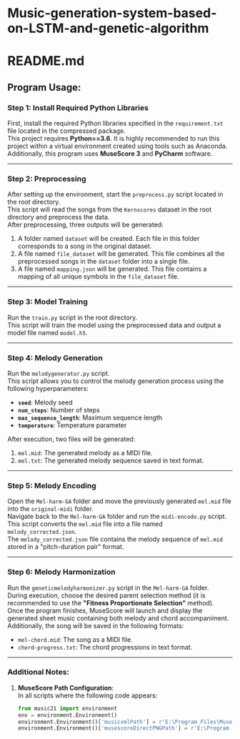 # Music-generation-system-based-on-LSTM-and-genetic-algorithm
# README.md

## Program Usage:

### Step 1: Install Required Python Libraries
First, install the required Python libraries specified in the `requirement.txt` file located in the compressed package.  
This project requires **Python==3.6**. It is highly recommended to run this project within a virtual environment created using tools such as Anaconda.  
Additionally, this program uses **MuseScore 3** and **PyCharm** software.

---

### Step 2: Preprocessing
After setting up the environment, start the `preprocess.py` script located in the root directory.  
This script will read the songs from the `Kernscores` dataset in the root directory and preprocess the data.  
After preprocessing, three outputs will be generated:
1. A folder named `dataset` will be created. Each file in this folder corresponds to a song in the original dataset.
2. A file named `file_dataset` will be generated. This file combines all the preprocessed songs in the `dataset` folder into a single file.
3. A file named `mapping.json` will be generated. This file contains a mapping of all unique symbols in the `file_dataset` file.

---

### Step 3: Model Training
Run the `train.py` script in the root directory.  
This script will train the model using the preprocessed data and output a model file named `model.h5`.

---

### Step 4: Melody Generation
Run the `melodygenerator.py` script.  
This script allows you to control the melody generation process using the following hyperparameters:
- **`seed`**: Melody seed
- **`num_steps`**: Number of steps
- **`max_sequence_length`**: Maximum sequence length
- **`temperature`**: Temperature parameter

After execution, two files will be generated:
1. `mel.mid`: The generated melody as a MIDI file.
2. `mel.txt`: The generated melody sequence saved in text format.

---

### Step 5: Melody Encoding
Open the `Mel-harm-GA` folder and move the previously generated `mel.mid` file into the `original-midi` folder.  
Navigate back to the `Mel-harm-GA` folder and run the `midi-encode.py` script.  
This script converts the `mel.mid` file into a file named `melody_corrected.json`.  
The `melody_corrected.json` file contains the melody sequence of `mel.mid` stored in a "pitch-duration pair" format.

---

### Step 6: Melody Harmonization
Run the `geneticmelodyharmonizer.py` script in the `Mel-harm-GA` folder.  
During execution, choose the desired parent selection method (it is recommended to use the **"Fitness Proportionate Selection"** method).  
Once the program finishes, MuseScore will launch and display the generated sheet music containing both melody and chord accompaniment.  
Additionally, the song will be saved in the following formats:
- `mel-chord.mid`: The song as a MIDI file.
- `chord-progress.txt`: The chord progressions in text format.

---

### Additional Notes:
1. **MuseScore Path Configuration**:  
   In all scripts where the following code appears:
   ```python
   from music21 import environment
   env = environment.Environment()
   environment.Environment()['musicxmlPath'] = r'E:\Program Files\MuseScore 3\bin\MuseScore3.exe'  # Set path for music rendering
   environment.Environment()['musescoreDirectPNGPath'] = r'E:\Program Files\MuseScore 3\bin\MuseScore3.exe'  # Set path for graphic rendering

